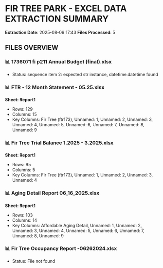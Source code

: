 # FIR TREE PARK - EXCEL DATA EXTRACTION SUMMARY
**Extraction Date**: 2025-08-09 17:43
**Files Processed**: 5

## FILES OVERVIEW


### 📊 1736071 fi p211 Annual Budget (final).xlsx
- Status: sequence item 2: expected str instance, datetime.datetime found

### 📊 FTR - 12 Month Statement - 05.25.xlsx

**Sheet: Report1**
- Rows: 129
- Columns: 15
- Key Columns: Fir Tree (ftr173), Unnamed: 1, Unnamed: 2, Unnamed: 3, Unnamed: 4, Unnamed: 5, Unnamed: 6, Unnamed: 7, Unnamed: 8, Unnamed: 9

### 📊 Fir Tree Trial Balance 1.2025 - 3.2025.xlsx

**Sheet: Report1**
- Rows: 95
- Columns: 5
- Key Columns: Fir Tree (ftr173), Unnamed: 1, Unnamed: 2, Unnamed: 3, Unnamed: 4

### 📊 Aging Detail Report 06_16_2025.xlsx

**Sheet: Report1**
- Rows: 103
- Columns: 14
- Key Columns: Affordable Aging Detail, Unnamed: 1, Unnamed: 2, Unnamed: 3, Unnamed: 4, Unnamed: 5, Unnamed: 6, Unnamed: 7, Unnamed: 8, Unnamed: 9

### 📊 Fir Tree Occupancy Report -06262024.xlsx
- Status: File not found
